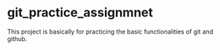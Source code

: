 # git_practice_assignmnet
This project is basically for practicing the basic functionalities of git and github.
